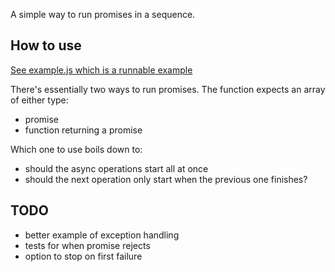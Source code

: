 A simple way to run promises in a sequence.


## How to use
[See example.js which is a runnable example](/example.js)

There's essentially two ways to run promises. The function expects an array of either type:
- promise
- function returning a promise

Which one to use boils down to:
- should the async operations start all at once
- should the next operation only start when the previous one finishes?


## TODO
- better example of exception handling
- tests for when promise rejects
- option to stop on first failure


